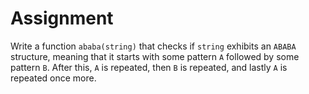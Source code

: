 # Assignment

Write a function `ababa(string)` that checks if `string`
exhibits an `ABABA` structure, meaning that it starts
with some pattern `A` followed by some pattern `B`.
After this, `A` is repeated, then `B` is repeated,
and lastly `A` is repeated once more.